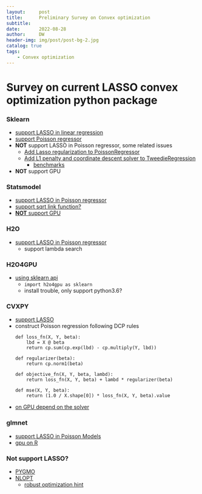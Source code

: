 ```yaml
---
layout:     post
title:      Preliminary Survey on Convex optimization 
subtitle:   
date:       2022-08-28
author:     DW
header-img: img/post/post-bg-2.jpg
catalog: true
tags:
    - Convex optimization
---
```



# Survey on current LASSO convex optimization python package

### Sklearn
- [support LASSO in linear regression](https://scikit-learn.org/stable/modules/generated/sklearn.linear_model.Lasso.html)
- [support Poisson regressor](https://scikit-learn.org/stable/modules/generated/sklearn.linear_model.PoissonRegressor.html)
- __NOT__ support LASSO in Poisson regressor, some related issues 
    - [Add Lasso regularization to PoissonRegressor](https://github.com/scikit-learn/scikit-learn/issues/22289)
    - [Add L1 penalty and coordinate descent solver to TweedieRegression](https://github.com/scikit-learn/scikit-learn/issues/16637)
        - [benchmarks](https://github.com/scikit-learn/scikit-learn/pull/9405)
- __NOT__ support GPU

### Statsmodel
- [support LASSO in Poisson regressor](https://www.statsmodels.org/devel/generated/statsmodels.discrete.discrete_model.Poisson.fit_regularized.html)
- [support sqrt link function?](https://www.statsmodels.org/dev/generated/statsmodels.genmod.families.family.Poisson.html)
- [__NOT__ support GPU](https://github.com/statsmodels/statsmodels/issues/6439)

### H2O
- [support LASSO in Poisson regressor](https://docs.h2o.ai/h2o/latest-stable/h2o-py/docs/modeling.html)
    - support lambda search

### H2O4GPU
- [using sklearn api](https://github.com/h2oai/h2o4gpu/blob/master/README.md)
    - `import h2o4gpu as sklearn`
    - install trouble, only support python3.6?

### CVXPY
- [support LASSO](https://www.cvxpy.org/examples/machine_learning/lasso_regression.html)
- construct Poisson regression following DCP rules 
    ```
    def loss_fn(X, Y, beta):
        lbd = X @ beta
        return cp.sum(cp.exp(lbd) - cp.multiply(Y, lbd))

    def regularizer(beta):
        return cp.norm1(beta)

    def objective_fn(X, Y, beta, lambd):
        return loss_fn(X, Y, beta) + lambd * regularizer(beta)

    def mse(X, Y, beta):
        return (1.0 / X.shape[0]) * loss_fn(X, Y, beta).value
    ```
- [on GPU depend on the solver](https://github.com/cvxpy/cvxpy/issues/902)

### glmnet
- [support LASSO in Poisson Models](https://glmnet-python.readthedocs.io/en/latest/glmnet_vignette.html#Poisson-Models)
- [gpu on R](https://github.com/jeffwong/cudaglmnet)

### Not support LASSO?
- [PYGMO](https://esa.github.io/pygmo2/tutorials/tutorials.html)
- [NLOPT](https://nlopt.readthedocs.io/en/latest/NLopt_Algorithms/)
    - [robust optimization hint](https://nlopt-discuss.ab-initio.mit.narkive.com/MdNYxlKN/l-bfgs-to-minimize-functions-regularized-with-l1-norm)



